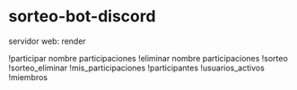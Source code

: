 # sorteo-bot-discord
servidor web: render

!participar nombre participaciones
!eliminar nombre participaciones
!sorteo
!sorteo_eliminar
!mis_participaciones
!participantes
!usuarios_activos
!miembros


